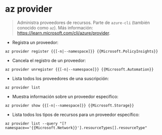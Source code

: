 # az provider

> Administra proveedores de recursos.
> Parte de `azure-cli` (también conocido como `az`).
> Más información: <https://learn.microsoft.com/cli/azure/provider>.

- Registra un proveedor:

`az provider register {{[-n|--namespace]}} {{Microsoft.PolicyInsights}}`

- Cancela el registro de un proveedor:

`az provider unregister {{[-n|--namespace]}} {{Microsoft.Automation}}`

- Lista todos los proveedores de una suscripción:

`az provider list`

- Muestra información sobre un proveedor específico:

`az provider show {{[-n|--namespace]}} {{Microsoft.Storage}}`

- Lista todos los tipos de recursos para un proveedor específico:

`az provider list --query "[?namespace=='{{Microsoft.Network}}'].resourceTypes[].resourceType"`
